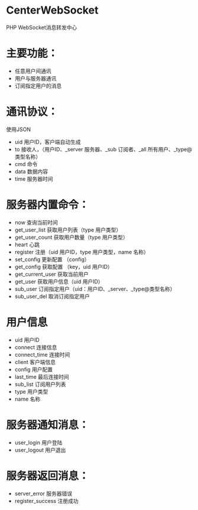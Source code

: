 # CenterWebSocket
PHP WebSocket消息转发中心

# 主要功能：
* 任意用户间通讯 
* 用户与服务器通讯  
* 订阅指定用户的消息 

# 通讯协议：	
使用JSON	
* uid	用户ID，客户端自动生成
* to	 接收人，（用户ID、_server 服务器、_sub 订阅者、_all 所有用户、_type@类型名称）
* cmd 	命令
* data 	数据内容
* time 	服务器时间

# 服务器内置命令：	
* now 	查询当前时间
* get_user_list 	获取用户列表（type 用户类型）
* get_user_count 	获取用户数量（type 用户类型）
* heart 	心跳
* register 	注册（uid 用户ID，type 用户类型，name 名称）
* set_config 	更新配置 （config）
* get_config 	获取配置 （key，uid 用户ID）
* get_current_user 	获取当前用户
* get_user 	获取用户信息（uid 用户ID）
* sub_user	订阅指定用户（uid：用户ID、_server、_type@类型名称）
* sub_user_del	取消订阅指定用户

# 用户信息	
* uid	用户ID
* connect	连接信息
* connect_time	连接时间
* client	客户端信息
* config	用户配置
* last_time	最后连接时间
* sub_list	订阅用户列表
* type	用户类型
* name	名称

# 服务器通知消息：	
* user_login	用户登陆
* user_logout	用户退出
	
# 服务器返回消息：	
* server_error	服务器错误
* register_success	注册成功

